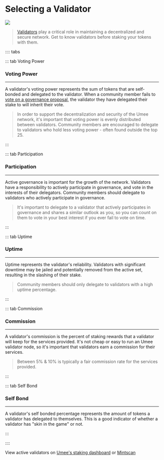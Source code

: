 # Selecting a Validator

![](/bg/selecting-a-validator.png)

> [Validators](/learn-the-basics/staking-basics/what-is-validator) play a critical role in maintaining a decentralized and secure network. Get to know validators before staking your tokens with them.

:::: tabs

::: tab Voting Power

### Voting Power

---

A validator's voting power represents the sum of tokens that are self-bonded and delegated to the validator. When a community member fails to [vote on a governance proposal](/users/governance/voting), the validator they have delegated their stake to will inherit their vote.

> In order to support the decentralization and security of the Umee network, it's important that voting power is evenly distributed between validators. Community members are encouraged to delegate to validators who hold less voting power - often found outside the top 25.

:::

::: tab Participation

### Participation

---

Active governance is important for the growth of the network. Validators have a responsibility to actively participate in governance, and vote in the interests of their delegators. Community members should delegate to validators who actively participate in governance.

> It's important to delegate to a validator that actively participates in governance and shares a similar outlook as you, so you can count on them to vote in your best interest if you ever fail to vote on time.

:::

::: tab Uptime

### Uptime

---

Uptime represents the validator's reliability. Validators with significant downtime may be jailed and potentially removed from the active set, resulting in the slashing of their stake.

> Community members should only delegate to validators with a high uptime percentage.

:::

::: tab Commission

### Commission

---

A validator's commission is the percent of staking rewards that a validator will keep for the services provided. It's not cheap or easy to run an Umee validator node, so it's important that validators earn a commission for their services.

> Between 5% & 10% is typically a fair commission rate for the services provided.

:::

::: tab Self Bond

### Self Bond

---

A validator's self bonded percentage represents the amount of tokens a validator has delegated to themselves. This is a good indicator of whether a validator has "skin in the game" or not.

:::

::::

View active validators on [Umee's staking dashboard](https://app.umee.cc/#/stake) or [Mintscan](https://www.mintscan.io/umee/validators)
